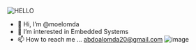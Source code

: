 ![HELLO](https://github.com/moelomda/moelomda/assets/88937815/dc41034c-27af-4b7a-8f4f-c110c33dc442)



- 👋 Hi, I’m @moelomda
- 👀 I’m interested in Embedded Systems 
- 📫 How to reach me ...
abdoalomda20@gmail.com
![image](https://github.com/moelomda/moelomda/assets/88937815/f64d7b90-59ea-4963-b800-41dc78137bd6)


<!---
moelomda/moelomda is a ✨ special ✨ repository because its `README.md` (this file) appears on your GitHub profile.
You can click the Preview link to take a look at your changes.
--->
